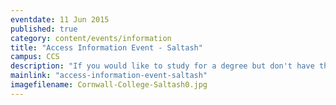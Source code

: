 ```yaml
---
eventdate: 11 Jun 2015
published: true
category: content/events/information
title: "Access Information Event - Saltash"
campus: CCS
description: "If you would like to study for a degree but don't have the qualifications you need, then an..."
mainlink: "access-information-event-saltash"
imagefilename: Cornwall-College-Saltash0.jpg
---
```

